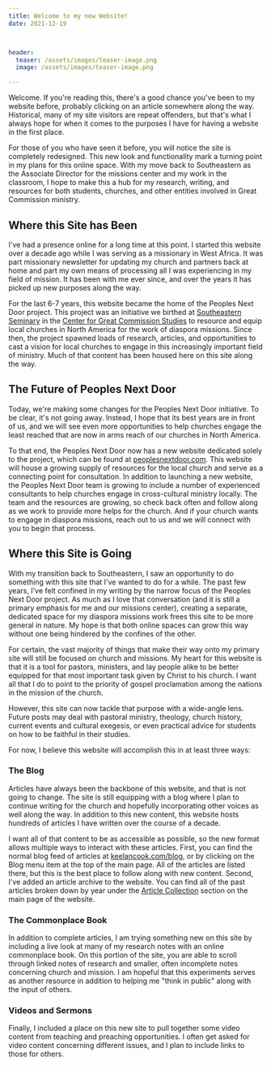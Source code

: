 ```yaml
---
title: Welcome to my new Website!
date: 2021-12-19



header:
  teaser: /assets/images/teaser-image.png
  image: /assets/images/teaser-image.png

---
```

Welcome. If you're reading this, there's a good chance you've been to my website before, probably clicking on an article somewhere along the way. Historical, many of my site visitors are repeat offenders, but that's what I always hope for when it comes to the purposes I have for having a website in the first place.

For those of you who have seen it before, you will notice the site is completely redesigned. This new look and functionality mark a turning point in my plans for this online space. With my move back to Southeastern as the Associate Director for the missions center and my work in the classroom, I hope to make this a hub for my research, writing, and resources for both students, churches, and other entities involved in Great Commission ministry.

## Where this Site has Been
I've had a presence online for a long time at this point. I started this website over a decade ago while I was serving as a missionary in West Africa. It was part missionary newsletter for updating my church and partners back at home and part my own means of processing all I was experiencing in my field of mission. It has been with me ever since, and over the years it has picked up new purposes along the way.

For the last 6-7 years, this website became the home of the Peoples Next Door project. This project was an initiative we birthed at [Southeastern Seminary](https://sebts.edu) in the [Center for Great Commission Studies](https://thecgcs.org) to resource and equip local churches in North America for the work of diaspora missions. Since then, the project spawned loads of research, articles, and opportunities to cast a vision for local churches to engage in this increasingly important field of ministry. Much of that content has been housed here on this site along the way. 

## The Future of Peoples Next Door
Today, we're making some changes for the Peoples Next Door initiative. To be clear, it's not going away. Instead, I hope that its best years are in front of us, and we will see even more opportunities to help churches engage the least reached that are now in arms reach of our churches in North America. 

To that end, the Peoples Next Door now has a new website dedicated solely to the project, which can be found at [peoplesnextdoor.com](https://peoplesnextdoor.com). This website will house a growing supply of resources for the local church and serve as a connecting point for consultation. In addition to launching a new website, the Peoples Next Door team is growing to include a number of experienced consultants to help churches engage in cross-cultural ministry locally. The team and the resources are growing, so check back often and follow along as we work to provide more helps for the church. And if your church wants to engage in diaspora missions, reach out to us and we will connect with you to begin that process.

## Where this Site is Going
With my transition back to Southeastern, I saw an opportunity to do something with this site that I've wanted to do for a while. The past few years, I've felt confined in my writing by the narrow focus of the Peoples Next Door project. As much as I love that conversation (and it is still a primary emphasis for me and our missions center), creating a separate, dedicated space for my diaspora missions work frees this site to be more general in nature. My hope is that both online spaces can grow this way without one being hindered by the confines of the other.

For certain, the vast majority of things that make their way onto my primary site will still be focused on church and missions. My heart for this website is that it is a tool for pastors, ministers, and lay people alike to be better equipped for that most important task given by Christ to his church. I want all that I do to point to the priority of gospel proclamation among the nations in the mission of the church. 

However, this site can now tackle that purpose with a wide-angle lens. Future posts may deal with pastoral ministry, theology, church history, current events and cultural exegesis, or even practical advice for students on how to be faithful in their studies.

For now, I believe this website will accomplish this in at least three ways:

### The Blog
Articles have always been the backbone of this website, and that is not going to change. The site is still equipping with a blog where I plan to continue writing for the church and hopefully incorporating other voices as well along the way. In addition to this new content, this website hosts hundreds of articles I have written over the course of a decade. 

I want all of that content to be as accessible as possible, so the new format allows multiple ways to interact with these articles. First, you can find the normal blog feed of articles at [keelancook.com/blog](/blog), or by clicking on the Blog menu item at the top of the main page. All of the articles are listed there, but this is the best place to follow along with new content. Second, I've added an article archive to the website. You can find all of the past articles broken down by year under the [Article Collection](/posts) section on the main page of the website.

### The Commonplace Book
In addition to complete articles, I am trying something new on this site by including a live look at many of my research notes with an online commonplace book. On this portion of the site, you are able to scroll through linked notes of research and smaller, often incomplete notes concerning church and mission. I am hopeful that this experiments serves as another resource in addition to helping me "think in public" along with the input of others.

### Videos and Sermons
Finally, I included a place on this new site to pull together some video content from teaching and preaching opportunities. I often get asked for video content concerning different issues, and I plan to include links to those for others.